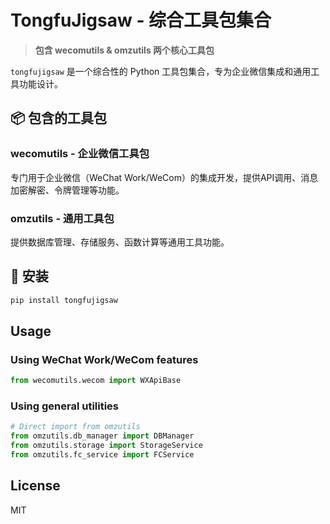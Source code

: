 # TongfuJigsaw - 综合工具包集合

> **包含 wecomutils & omzutils 两个核心工具包**

`tongfujigsaw` 是一个综合性的 Python 工具包集合，专为企业微信集成和通用工具功能设计。

## 📦 包含的工具包

### wecomutils - 企业微信工具包
专门用于企业微信（WeChat Work/WeCom）的集成开发，提供API调用、消息加密解密、令牌管理等功能。

### omzutils - 通用工具包  
提供数据库管理、存储服务、函数计算等通用工具功能。

## 🚀 安装

```bash
pip install tongfujigsaw
```

## Usage

### Using WeChat Work/WeCom features
```python
from wecomutils.wecom import WXApiBase
```

### Using general utilities
```python
# Direct import from omzutils
from omzutils.db_manager import DBManager
from omzutils.storage import StorageService
from omzutils.fc_service import FCService


```

## License

MIT